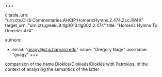 +++


citable_urn: "urn:cts:CHS:Commentaries.AHCIP:HomericHymns.2.474.ZccJW4X"
target_urn: "urn:cts:greekLit:tlg0013.tlg002:2.474"
title: "Homeric Hymns To Demeter 474"

authors:
- email: "gnagy@chs.harvard.edu"
  name: "Gregory Nagy"
  username: "gnagy"
+++

<p>comparison of the name Dioklos/Diokleēs/Dioklēs with Patroklos, in the context of analyzing the semantics of the latter</p>